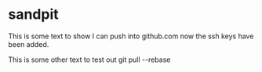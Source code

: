 # sandpit

This is some text to show I can push into github.com now the ssh keys have been added.

This is some other text to test out git pull --rebase
